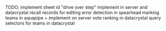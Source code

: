 TODO:
	implement sheet id
	"drive over step" implement in server and datacrystal
	recall records for editing
	error detection in spearhead
	marking teams in aquapipe + implement on server
	vote ranking in datacrystal
	query selectors for teams in datacrystal
